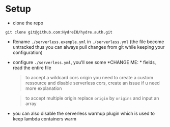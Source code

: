 # Setup

- clone the repo
```
git clone git@github.com:HydreIO/hydre.auth.git
```
- Rename `./serverless.exemple.yml` in `./serverless.yml` (the file become untracked thus you can always pull changes from git while keeping your configuration)
- configure `./serverless.yml`, you'll see some *CHANGE ME: * fields, read the entire file
	> to accept a wildcard cors origin you need to create a custom ressource and disable serverless cors, create an issue if u need more explanation

	> to accept multiple origin replace `origin` by `origins` and input an array
- you can also disable the serverless warmup plugin which is used to keep lambda containers warm